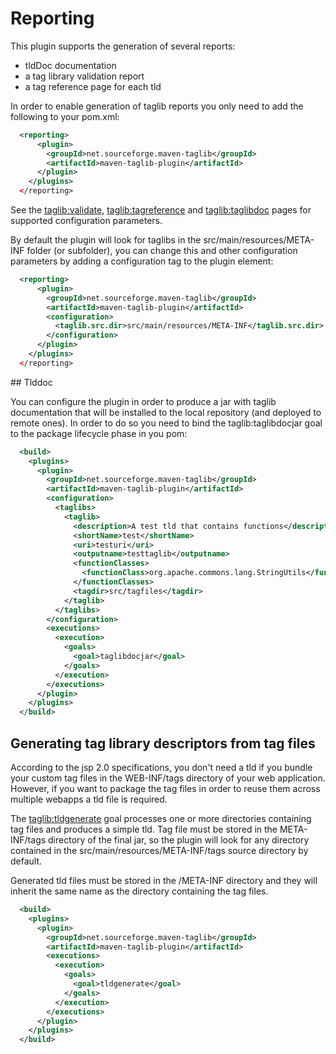 # Reporting

This plugin supports the generation of several reports:

-   tldDoc documentation
-   a tag library validation report
-   a tag reference page for each tld

In order to enable generation of taglib reports you only need to add the
following to your pom.xml:

```xml
  <reporting>
      <plugin>
        <groupId>net.sourceforge.maven-taglib</groupId>
        <artifactId>maven-taglib-plugin</artifactId>
      </plugin>
    </plugins>
  </reporting>
```

See the [taglib:validate](validate-mojo.html),
[taglib:tagreference](tagreference-mojo.html) and
[taglib:taglibdoc](taglibdoc-mojo.html) pages for supported
configuration parameters.

By default the plugin will look for taglibs in the
src/main/resources/META-INF folder (or subfolder), you can change this
and other configuration parameters by adding a configuration tag to the
plugin element:

```xml
  <reporting>
      <plugin>
        <groupId>net.sourceforge.maven-taglib</groupId>
        <artifactId>maven-taglib-plugin</artifactId>
        <configuration>
          <taglib.src.dir>src/main/resources/META-INF</taglib.src.dir>
        </configuration>
      </plugin>
    </plugins>
  </reporting>
```

## Tlddoc

You can configure the plugin in order to produce a jar with taglib
documentation that will be installed to the local repository (and
deployed to remote ones). In order to do so you need to bind the
taglib:taglibdocjar goal to the package lifecycle phase in you pom:

```xml
  <build>
    <plugins>
      <plugin>
        <groupId>net.sourceforge.maven-taglib</groupId>
        <artifactId>maven-taglib-plugin</artifactId>
        <configuration>
          <taglibs>
            <taglib>
              <description>A test tld that contains functions</description>
              <shortName>test</shortName>
              <uri>testuri</uri>
              <outputname>testtaglib</outputname>
              <functionClasses>
                <functionClass>org.apache.commons.lang.StringUtils</functionClass>
              </functionClasses>
              <tagdir>src/tagfiles</tagdir>
            </taglib>
          </taglibs>
        </configuration>
        <executions>
          <execution>
            <goals>
              <goal>taglibdocjar</goal>
            </goals>
          </execution>
        </executions>
      </plugin>
    </plugins>
  </build>
```

## Generating tag library descriptors from tag files

According to the jsp 2.0 specifications, you don't need a tld if you
bundle your custom tag files in the WEB-INF/tags directory of your web
application. However, if you want to package the tag files in order to
reuse them across multiple webapps a tld file is required.

The [taglib:tldgenerate](tldgenerate-mojo.html) goal processes one or
more directories containing tag files and produces a simple tld. Tag
file must be stored in the META-INF/tags directory of the final jar, so
the plugin will look for any directory contained in the
src/main/resources/META-INF/tags source directory by default.

Generated tld files must be stored in the /META-INF directory and they
will inherit the same name as the directory containing the tag files.

```xml
  <build>
    <plugins>
      <plugin>
        <groupId>net.sourceforge.maven-taglib</groupId>
        <artifactId>maven-taglib-plugin</artifactId>
        <executions>
          <execution>
            <goals>
              <goal>tldgenerate</goal>
            </goals>
          </execution>
        </executions>
      </plugin>
    </plugins>
  </build>
```
